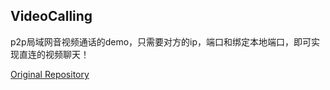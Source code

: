 ## VideoCalling

p2p局域网音视频通话的demo，只需要对方的ip，端口和绑定本地端口，即可实现直连的视频聊天！

[Original Repository](https://github.com/liuqm/Android-VideoChat-master)
